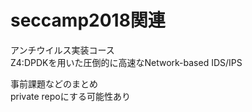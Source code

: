 # seccamp2018関連

アンチウイルス実装コース  
Z4:DPDKを用いた圧倒的に高速なNetwork-based IDS/IPS  

事前課題などのまとめ  
private repoにする可能性あり  